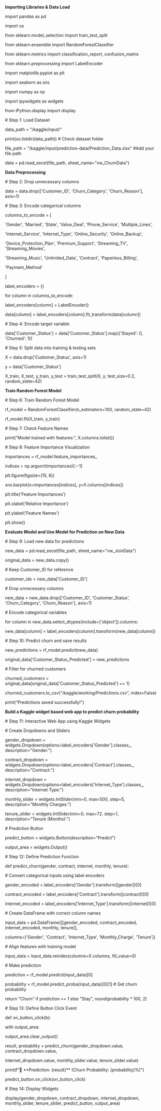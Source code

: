 **Importing Libraries & Data Load**

import pandas as pd

import os

from sklearn.model_selection import train_test_split

from sklearn.ensemble import RandomForestClassifier

from sklearn.metrics import classification_report, confusion_matrix

from sklearn.preprocessing import LabelEncoder

import matplotlib.pyplot as plt

import seaborn as sns

import numpy as np

import ipywidgets as widgets

from IPython.display import display

\# Step 1: Load Dataset

data_path = "/kaggle/input/"

print(os.listdir(data_path)) # Check dataset folder

file_path = "/kaggle/input/prediction-data/Prediction_Data.xlsx" #Add your file path

data = pd.read_excel(file_path, sheet_name="vw_ChurnData")

**Data Preprocessing**

\# Step 2: Drop unnecessary columns

data = data.drop(\['Customer_ID', 'Churn_Category', 'Churn_Reason'\], axis=1)

\# Step 3: Encode categorical columns

columns_to_encode = \[

'Gender', 'Married', 'State', 'Value_Deal', 'Phone_Service', 'Multiple_Lines',

'Internet_Service', 'Internet_Type', 'Online_Security', 'Online_Backup',

'Device_Protection_Plan', 'Premium_Support', 'Streaming_TV', 'Streaming_Movies',

'Streaming_Music', 'Unlimited_Data', 'Contract', 'Paperless_Billing',

'Payment_Method'

\]

label_encoders = {}

for column in columns_to_encode:

label_encoders\[column\] = LabelEncoder()

data\[column\] = label_encoders\[column\].fit_transform(data\[column\])

\# Step 4: Encode target variable

data\['Customer_Status'\] = data\['Customer_Status'\].map({'Stayed': 0, 'Churned': 1})

\# Step 5: Split data into training & testing sets

X = data.drop('Customer_Status', axis=1)

y = data\['Customer_Status'\]

X_train, X_test, y_train, y_test = train_test_split(X, y, test_size=0.2, random_state=42)

**Train Random Forest Model**

\# Step 6: Train Random Forest Model

rf_model = RandomForestClassifier(n_estimators=100, random_state=42)

rf_model.fit(X_train, y_train)

\# Step 7: Check Feature Names

print("Model trained with features:", X.columns.tolist())

\# Step 8: Feature Importance Visualization

importances = rf_model.feature_importances_

indices = np.argsort(importances)\[::-1\]

plt.figure(figsize=(15, 6))

sns.barplot(x=importances\[indices\], y=X.columns\[indices\])

plt.title('Feature Importances')

plt.xlabel('Relative Importance')

plt.ylabel('Feature Names')

plt.show()

**Evaluate Model and Use Model for Prediction on New Data**

\# Step 9: Load new data for predictions

new_data = pd.read_excel(file_path, sheet_name="vw_JoinData")

original_data = new_data.copy()

\# Keep Customer_ID for reference

customer_ids = new_data\['Customer_ID'\]

\# Drop unnecessary columns

new_data = new_data.drop(\['Customer_ID', 'Customer_Status', 'Churn_Category', 'Churn_Reason'\], axis=1)

\# Encode categorical variables

for column in new_data.select_dtypes(include=\['object'\]).columns:

new_data\[column\] = label_encoders\[column\].transform(new_data\[column\])

\# Step 10: Predict churn and save results

new_predictions = rf_model.predict(new_data)

original_data\['Customer_Status_Predicted'\] = new_predictions

\# Filter for churned customers

churned_customers = original_data\[original_data\['Customer_Status_Predicted'\] == 1\]

churned_customers.to_csv("/kaggle/working/Predictions.csv", index=False)

print("Predictions saved successfully!")

**Build a Kaggle widget based web app to predict churn probability**

\# Step 11: Interactive Web App using Kaggle Widgets

\# Create Dropdowns and Sliders

gender_dropdown = widgets.Dropdown(options=label_encoders\['Gender'\].classes_, description="Gender:")

contract_dropdown = widgets.Dropdown(options=label_encoders\['Contract'\].classes_, description="Contract:")

internet_dropdown = widgets.Dropdown(options=label_encoders\['Internet_Type'\].classes_, description="Internet Type:")

monthly_slider = widgets.IntSlider(min=0, max=500, step=5, description="Monthly Charges:")

tenure_slider = widgets.IntSlider(min=0, max=72, step=1, description="Tenure (Months):")

\# Prediction Button

predict_button = widgets.Button(description="Predict")

output_area = widgets.Output()

\# Step 12: Define Prediction Function

def predict_churn(gender, contract, internet, monthly, tenure):

\# Convert categorical inputs using label encoders

gender_encoded = label_encoders\['Gender'\].transform(\[gender\])\[0\]

contract_encoded = label_encoders\['Contract'\].transform(\[contract\])\[0\]

internet_encoded = label_encoders\['Internet_Type'\].transform(\[internet\])\[0\]

\# Create DataFrame with correct column names

input_data = pd.DataFrame(\[\[gender_encoded, contract_encoded, internet_encoded, monthly, tenure\]\],

columns=\['Gender', 'Contract', 'Internet_Type', 'Monthly_Charge', 'Tenure'\])

\# Align features with training model

input_data = input_data.reindex(columns=X.columns, fill_value=0)

\# Make prediction

prediction = rf_model.predict(input_data)\[0\]

probability = rf_model.predict_proba(input_data)\[0\]\[1\] # Get churn probability

return "Churn" if prediction == 1 else "Stay", round(probability \* 100, 2)

\# Step 13: Define Button Click Event

def on_button_click(b):

with output_area:

output_area.clear_output()

result, probability = predict_churn(gender_dropdown.value, contract_dropdown.value,

internet_dropdown.value, monthly_slider.value, tenure_slider.value)

print(f"🔹 \*\*Prediction: {result}\*\* (Churn Probability: {probability}%)")

predict_button.on_click(on_button_click)

\# Step 14: Display Widgets

display(gender_dropdown, contract_dropdown, internet_dropdown, monthly_slider, tenure_slider, predict_button, output_area)